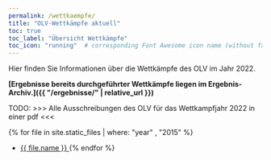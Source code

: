 ```yaml
---
permalink: /wettkaempfe/
title: "OLV-Wettkämpfe aktuell"
toc: true
toc_label: "Übersicht Wettkämpfe"
toc_icon: "running"  # corresponding Font Awesome icon name (without fa prefix)
---
```


Hier finden Sie Informationen über die Wettkämpfe des OLV im Jahr 2022.

**[Ergebnisse bereits durchgeführter Wettkämpfe liegen im Ergebnis-Archiv.]({{ "/ergebnisse/" | relative_url }})**


TODO: >>> Alle Ausschreibungen des OLV für das Wettkampfjahr 2022 in einer pdf <<< 


{% for file in site.static_files |  where: "year" , "2015" %}
  * <a href="{{ file.path | relative_url }}">{{ file.name }} </a>
{% endfor %}
